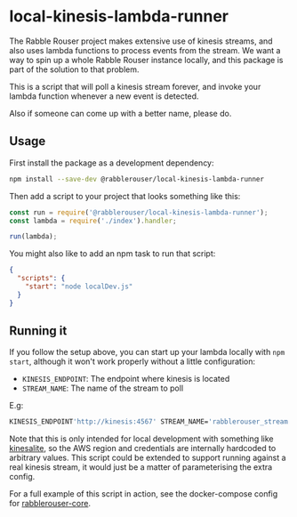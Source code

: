 # local-kinesis-lambda-runner

The Rabble Rouser project makes extensive use of kinesis streams, and also uses lambda functions to process events from
the stream. We want a way to spin up a whole Rabble Rouser instance locally, and this package is part of the solution to
that problem.

This is a script that will poll a kinesis stream forever, and invoke your lambda function whenever a new event is
detected.

Also if someone can come up with a better name, please do.

## Usage

First install the package as a development dependency:
```sh
npm install --save-dev @rabblerouser/local-kinesis-lambda-runner
```

Then add a script to your project that looks something like this:

```js
const run = require('@rabblerouser/local-kinesis-lambda-runner');
const lambda = require('./index').handler;

run(lambda);
```

You might also like to add an npm task to run that script:

```json
{
  "scripts": {
    "start": "node localDev.js"
  }
}
```

## Running it

If you follow the setup above, you can start up your lambda locally with `npm start`, although it won't work properly
without a little configuration:

- `KINESIS_ENDPOINT`: The endpoint where kinesis is located
- `STREAM_NAME`: The name of the stream to poll

E.g:
```sh
KINESIS_ENDPOINT'http://kinesis:4567' STREAM_NAME='rabblerouser_stream' npm start
```

Note that this is only intended for local development with something like [kinesalite](https://github.com/mhart/kinesalite),
so the AWS region and credentials are internally hardcoded to arbitrary values. This script could be extended to support
running against a real kinesis stream, it would just be a matter of parameterising the extra config.

For a full example of this script in action, see the docker-compose config for [rabblerouser-core](https://github.com/rabblerouser/rabblerouser-core).
